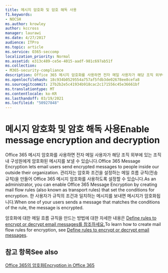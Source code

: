 ```yaml
---
title: 메시지 암호화 및 암호 해독 사용
f1.keywords:
- NOCSH
ms.author: krowley
author: kccross
manager: laurawi
ms.date: 4/27/2017
audience: ITPro
ms.topic: article
ms.service: O365-seccomp
localization_priority: Normal
ms.assetid: e313c489-ce5e-4015-aadf-981c697ab51f
ms.collection:
- M365-security-compliance
description: Office 365 메시지 암호화를 사용하면 전자 메일 사용자가 해당 조직 외부에 있는 조직 내 구성원에게 암호화된 메시지를 보낼 수 있습니다. 관리자는 암호화 조건을 설정하는 메일 흐름 규칙(전송 규칙)을 만들어 Office 365 메시지 암호화를 사용하도록 설정할 수 있습니다.
ms.openlocfilehash: 18c934b0529554a757af5fdb3de02678ee8cefa8
ms.sourcegitcommit: 27b2b2e5c41934b918cac2c171556c45e36661bf
ms.translationtype: MT
ms.contentlocale: ko-KR
ms.lasthandoff: 03/19/2021
ms.locfileid: "50927848"
---
```

# <a name="enable-message-encryption-and-decryption"></a><span data-ttu-id="f29c9-104">메시지 암호화 및 암호 해독 사용</span><span class="sxs-lookup"><span data-stu-id="f29c9-104">Enable message encryption and decryption</span></span>

<span data-ttu-id="f29c9-105">Office 365 메시지 암호화를 사용하면 전자 메일 사용자가 해당 조직 외부에 있는 조직 내 구성원에게 암호화된 메시지를 보낼 수 있습니다.</span><span class="sxs-lookup"><span data-stu-id="f29c9-105">Office 365 Message Encryption lets email users send encrypted messages to people inside our outside their organization.</span></span> <span data-ttu-id="f29c9-106">관리자는 암호화 조건을 설정하는 메일 흐름 규칙(전송 규칙)을 만들어 Office 365 메시지 암호화를 사용하도록 설정할 수 있습니다.</span><span class="sxs-lookup"><span data-stu-id="f29c9-106">As an administrator, you can enable Office 365 Message Encryption by creating mail flow rules (also known as transport rules) that set the conditions for encryption.</span></span> <span data-ttu-id="f29c9-107">한 사용자가 규칙의 조건과 일치하는 메시지를 보내면 메시지가 암호화됩니다.</span><span class="sxs-lookup"><span data-stu-id="f29c9-107">When one of your users sends a message that matches the conditions of the rule, the message is encrypted.</span></span>
  
<span data-ttu-id="f29c9-108">암호화에 대한 메일 흐름 규칙을 만드는 방법에 대한 자세한 내용은 [Define rules to encrypt or decrypt email messages를 참조하세요.](./define-mail-flow-rules-to-encrypt-email.md)</span><span class="sxs-lookup"><span data-stu-id="f29c9-108">To learn how to create mail flow rules for encryption, see [Define rules to encrypt or decrypt email messages](./define-mail-flow-rules-to-encrypt-email.md).</span></span>
  
## <a name="see-also"></a><span data-ttu-id="f29c9-109">참고 항목</span><span class="sxs-lookup"><span data-stu-id="f29c9-109">See also</span></span>

[<span data-ttu-id="f29c9-110">Office 365의 암호화</span><span class="sxs-lookup"><span data-stu-id="f29c9-110">Encryption in Office 365</span></span>](./encryption.md)